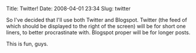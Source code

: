 Title: Twitter!
Date: 2008-04-01 23:34
Slug: twitter

So I've decided that I'll use both Twitter and Blogspot. Twitter (the
feed of which should be displayed to the right of the screen) will be
for short one liners, to better procrastinate with. Blogspot proper will
be for longer posts.

This is fun, guys.

